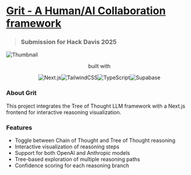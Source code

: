 # [Grit - A Human/AI Collaboration framework]()
<!-- link to devpost -->
> ### Submission for Hack Davis 2025

![Thumbnail]()

<div align="center">
  <p> built with </p>
  <img src="https://img.shields.io/badge/next.js-%23000000.svg?logo=next.js&logoColor=white&style=for-the-badge" alt="Next.js" /><img src="https://img.shields.io/badge/tailwindcss-%2338b2ac.svg?logo=tailwind-css&logoColor=white&style=for-the-badge" alt="TailwindCSS" /><img src="https://img.shields.io/badge/typescript-%23007acc.svg?logo=typescript&logoColor=white&style=for-the-badge" alt="TypeScript" /><img src="https://img.shields.io/badge/Supabase-3ECF8E?style=for-the-badge&logo=supabase&logoColor=white" alt="Supabase" />
</div>

### About Grit
This project integrates the Tree of Thought LLM framework with a Next.js frontend for interactive reasoning visualization.

<!-- ### Setup
1. Clone the repository and install dependencies:

```bash
# Install Next.js frontend dependencies
npm install

# Install Python backend dependencies
cd tree-of-thought-llm
pip install -r requirements.txt
```

2. Set up environment variables:

Create a `.env.local` file in the root directory:
```
OPENAI_API_KEY=your_openai_api_key
ANTHROPIC_API_KEY=your_anthropic_api_key
TOT_API_URL=http://localhost:8000
```

Create a `.env` file in the tree-of-thought-llm directory:
```
OPENAI_API_KEY=your_openai_api_key
```

## Running the Application

1. Start the Python Tree of Thought service:
```bash
cd tree-of-thought-llm
python api.py
```

2. In a new terminal, start the Next.js frontend:
```bash
npm run dev
```

3. Open http://localhost:3000 in your browser -->

### Features

- Toggle between Chain of Thought and Tree of Thought reasoning
- Interactive visualization of reasoning steps
- Support for both OpenAI and Anthropic models
- Tree-based exploration of multiple reasoning paths
- Confidence scoring for each reasoning branch

<!-- ### System Architecture
![SystemArch]() -->

<!-- - Frontend: Next.js with TypeScript and Tailwind CSS
- Backend: FastAPI service wrapping the Tree of Thought LLM implementation
- APIs: 
  - `/api/openai`: OpenAI integration
  - `/api/anthropic`: Anthropic integration  
  - `/api/tot`: Tree of Thought reasoning service -->

<!-- The Tree of Thought implementation uses beam search to explore multiple reasoning paths and evaluates them to find the most promising solutions. -->
